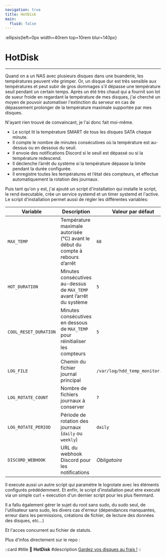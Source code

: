 ```yaml
---
navigation: true
title: HotDisk
main:
  fluid: false
---
```

:ellipsis{left=0px width=40rem top=10rem blur=140px}

# HotDisk
---

Quand on a un NAS avec plusieurs disques dans une buanderie, les températures peuvent vite grimper. Or, un disque dur est très sensible aux températures et peut subir de gros dommages s'il dépasse une température seuil pendant un certain temps. Après un été très chaud qui a fournit son lot de sueur froide en regardant la température de mes disques, j'ai cherché un moyen de pouvoir automatiser l'extinction du serveur en cas de dépassement prolonger de la température maximale supportée par mes disques.

N'ayant rien trouvé de convaincant, je l'ai donc fait moi-même.

- Le script lit la température SMART de tous les disques SATA chaque minute.
- Il compte le nombre de minutes consécutives où la température est au-dessus ou en dessous du seuil.
- Il envoie des notifications Discord si le seuil est dépassé ou si la température redescend.
- Il déclenche l’arrêt du système si la température dépasse la limite pendant la durée configurée.
- Il enregistre toutes les températures et l’état des compteurs, et effectue automatiquement la rotation des journaux.

Puis tant qu'on y est, j'ai ajouté un script d'installation qui installe le script, le rend éxecutable, crée un service systemd et un timer systemd et l'active. Le script d'installation permet aussi de régler les différentes variables:

| Variable              | Description                                                                 | Valeur par défaut                             |
|-----------------------|------------------------------------------------------------------------------|-----------------------------------------------|
| `MAX_TEMP`            | Température maximale autorisée (°C) avant le début du compte à rebours d’arrêt | `60`                                          |
| `HOT_DURATION`        | Minutes consécutives au-dessus de `MAX_TEMP` avant l’arrêt du système        | `5`                                           |
| `COOL_RESET_DURATION` | Minutes consécutives en dessous de `MAX_TEMP` pour réinitialiser les compteurs | `5`                                           |
| `LOG_FILE`            | Chemin du fichier journal principal                                          | `/var/log/hdd_temp_monitor.log`               |
| `LOG_ROTATE_COUNT`    | Nombre de fichiers journaux à conserver                                     | `7`                                           |
| `LOG_ROTATE_PERIOD`   | Période de rotation des journaux (`daily` ou `weekly`)                       | `daily`                                       |
| `DISCORD_WEBHOOK`     | URL du webhook Discord pour les notifications                               | _Obligatoire_                                 |

Il execute aussi un autre script qui paramètre le logrotate avec les éléments configurés prédédemment. Et enfin, le script d'installation peut etre executé via un simple curl + execution d'un dernier script pour les plus flemmard.

Il a fallu également gérer le sujet du root sans sudo, du sudo seul, de l'utilisateur sans sudo, les divers cas d'erreur (dépendances manquantes, erreur dans les permissions, créations de fichier, de lecture des données des disques, etc...)

Et l'acces concurrent au fichier de statuts.

Plus d'infos directement sur le repo :

 
  ::card
  #title
    📜 __HotDisk__
  #description
  [Gardez vos disques au frais !](https://git.djeex.fr/Djeex/hotdisk)
  ::
